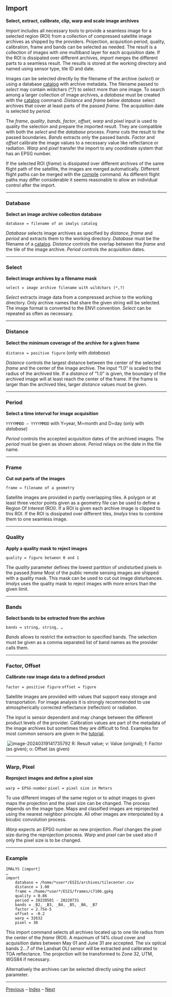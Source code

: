 ## Import	

**Select, extract, calibrate, clip, warp and scale image archives**

*Import* includes all necessary tools to provide a seamless image for a selected region (ROI) from a collection of compressed satellite image archives as shipped by the providers. Projection, acquisition period, quality, calibration, frame and bands can be selected as needed. The result is a collection of images with one multiband layer for each acquisition date. If the ROI is dissipated over different archives, *import* merges the different parts to a seamless result. The results is stored at the working directory and named using sensor type, tile ID and date. 

Images can be selected directly by the filename of the archive (*select*) or using a database [catalog](2_Catalog.md) with archive metadata. The filename passed to *select* may contain wildchars (*,?) to select more than one image. To search among a larger collection of image archives, a *database* must be created with the  [catalog](2_Catalog.md) command. *Distance* and *frame* below *database* select archives that cover at least parts of the passed *frame*. The acquisition date is selected by *period*.

The *frame*, *quality*, *bands*, *factor*, *offset*, *warp* and *pixel* input is used to quality the selection and prepare the imported result. They are compatible with both the *select* and the *database* process. *Frame* cuts the result to the passed boundaries. *Bands* extracts only the passed bands. *Factor* and *offset* calibrate the image values to a necessary value like reflectance or radiation. *Warp* and *pixel* transfer the import to any coordinate system that has an EPSG number.

If the selected ROI (*frame*) is dissipated over different archives of the same flight path of the satellite, the images are merged automatically. Different flight paths can be merged with the [compile](4_Compile.md) command. As different flight paths may differ considerable it seems reasonable to allow an individual control after the import.

------

### Database

**Select an image archive collection database**

`database = filename of an imalys catalog`

*Database* selects image archives as specified by *distance*, *frame* and *period* and extracts them to the working directory. *Database* must be the filename of a [catalog](2_Catalog.md). *Distance* controls the overlap between the *frame* and the tile of the image archive. *Period* controls the acquisition dates. 

------

### Select

**Select image archives by a filename mask**

`select = image archive filename with wildchars (*,?)`

*Select* extracts image data from a compressed archive to the working directory. Only archive names that share the given string will be selected. The image format is converted to the ENVI convention. *Select* can be repeated as often as necessary.

------

### Distance

**Select the minimum coverage of the archive for a given frame**

`distance = positive figure`	(only with *database*)

*Distance* controls the largest distance between the center of the selected *frame* and the center of the image archive. The input “1.0” is scaled to the radius of the archived tile. If a *distance* of “1.0” is given, the boundary of the archived image will at least reach the center of the frame. If the frame is larger than the archived tiles, larger *distance* values must be given.

------

### Period

**Select a time interval for image acquisition**

`YYYYMMDD – YYYYMMDD`	with Y=year, M=month and D=day	(only with *database*)

*Period* controls the accepted acquisition dates of the archived images. The *period* must be given as shown above. *Period* relays on the date in the file name.

------

### Frame

**Cut out parts of the images**

`frame = filename of a geometry`

Satellite images are provided in partly overlapping tiles. A polygon or at least three vector points given as a geometry file can be used to define a Region Of Interest (ROI). If a ROI is given each archive image is clipped to this ROI. If the ROI is dissipated over different tiles, *Imalys* tries to combine them to one seamless image.

------

### Quality

**Apply a quality mask to reject images**

`quality = figure between 0 and 1`

The *quality* parameter defines the lowest partition of undisturbed pixels in the passed *frame* Most of the public remote sensing images are shipped with a quality mask. This mask can be used to cut out image disturbances. *Imalys* uses the quality mask to reject images with more errors than the given limit.

------

### Bands

**Select bands to be extracted from the archive**

`bands = string, string, …`

*Bands* allows to restrict the extraction to specified bands. The selection must be given as a comma separated list of band names as the provider calls them.

------

### Factor, Offset

**Calibrate raw image data to a defined product**

`factor = positive figure`
`offset = figure`

Satellite images are provided with values that support easy storage and transportation. For image analysis it is strongly recommended to use atmospherically corrected reflectance (reflection) or radiation. 

The input is sensor dependent and may change between the different product levels of the provider. Calibration values are part of the metadata of the image archives but sometimes they are difficult to find. Examples for most common sensors are given in the [tutorial](../tutorials).

​	![image-20240319141735792](3_factor-offset.png)	R: Result value; v: Value (original); f: Factor (as given); o: Offset (as given)

------

### Warp, Pixel 

**Reproject images and define a pixel size**

`warp = EPSG-number`
`pixel = pixel size in Meters`

To use different images of the same region or to adopt images to given maps the projection and the pixel size can be changed. The process depends on the image type. Maps and classified images are reprojected using the nearest neighbor principle. All other images are interpolated by a bicubic convolution process.

*Warp* expects an EPSG number as new projection. *Pixel* changes the pixel size during the reprojection process. *Warp* and *pixel* can be used also if only the pixel size is to be changed. 

------

### Example

```
IMALYS [import]
…
import
	database = /home/*user*/ESIS/archives/tilecenter.csv
	distance = 1.00
	frame = /home/*user*/ESIS/frames/c7106.gpkg
	quality = 0.86
	period = 20220501 - 20220731
	bands = _B2, _B3, _B4, _B5, _B6, _B7
	factor = 2.75e-5
	offset = -0.2
	warp = 32632
	pixel = 30
```

This import command selects all archives located up to one tile radius from the center of the *frame* (ROI). A maximum of 14% cloud cover and acquisition dates between May 01 and June 31 are accepted. The six optical bands 2…7 of the Landsat OLI sensor will be extracted and calibrated to TOA reflectance. The projection will be transformed to Zone 32, UTM, WGS84 if necessary. 

Alternatively the archives can be selected directly using the *select* parameter.

------

[Previous](2_Catalog.md)	–	[Index](Index.md)	–	[Next](4_Compile.md)
